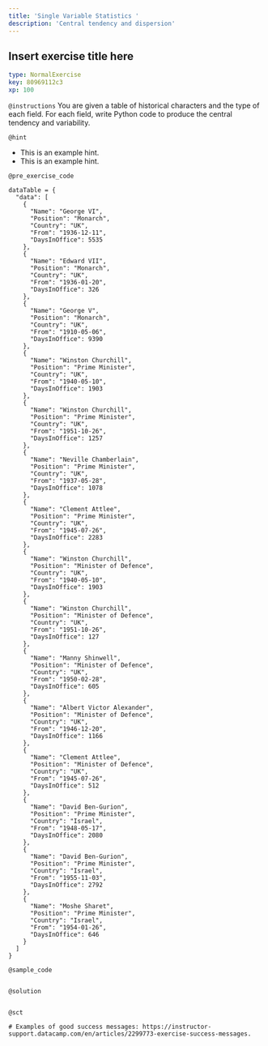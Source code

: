 ```yaml
---
title: 'Single Variable Statistics '
description: 'Central tendency and dispersion'
---
```


## Insert exercise title here

```yaml
type: NormalExercise
key: 80969112c3
xp: 100
```

<!-- Guidelines for contexts: https://instructor-support.datacamp.com/en/articles/2375526-course-coding-exercises. -->

`@instructions`
You are given a table of historical characters and the type of each field. For each field, write Python code to produce the central tendency and variability.

`@hint`
<!-- Examples of good hints: https://instructor-support.datacamp.com/en/articles/2379164-hints-best-practices. -->
- This is an example hint.
- This is an example hint.

`@pre_exercise_code`
```{python}
dataTable = {
  "data": [
    {
      "Name": "George VI",
      "Position": "Monarch",
      "Country": "UK",
      "From": "1936-12-11",
      "DaysInOffice": 5535
    },
    {
      "Name": "Edward VII",
      "Position": "Monarch",
      "Country": "UK",
      "From": "1936-01-20",
      "DaysInOffice": 326
    },
    {
      "Name": "George V",
      "Position": "Monarch",
      "Country": "UK",
      "From": "1910-05-06",
      "DaysInOffice": 9390
    },
    {
      "Name": "Winston Churchill",
      "Position": "Prime Minister",
      "Country": "UK",
      "From": "1940-05-10",
      "DaysInOffice": 1903
    },
    {
      "Name": "Winston Churchill",
      "Position": "Prime Minister",
      "Country": "UK",
      "From": "1951-10-26",
      "DaysInOffice": 1257
    },
    {
      "Name": "Neville Chamberlain",
      "Position": "Prime Minister",
      "Country": "UK",
      "From": "1937-05-28",
      "DaysInOffice": 1078
    },
    {
      "Name": "Clement Attlee",
      "Position": "Prime Minister",
      "Country": "UK",
      "From": "1945-07-26",
      "DaysInOffice": 2283
    },
    {
      "Name": "Winston Churchill",
      "Position": "Minister of Defence",
      "Country": "UK",
      "From": "1940-05-10",
      "DaysInOffice": 1903
    },
    {
      "Name": "Winston Churchill",
      "Position": "Minister of Defence",
      "Country": "UK",
      "From": "1951-10-26",
      "DaysInOffice": 127
    },
    {
      "Name": "Manny Shinwell",
      "Position": "Minister of Defence",
      "Country": "UK",
      "From": "1950-02-28",
      "DaysInOffice": 605
    },
    {
      "Name": "Albert Victor Alexander",
      "Position": "Minister of Defence",
      "Country": "UK",
      "From": "1946-12-20",
      "DaysInOffice": 1166
    },
    {
      "Name": "Clement Attlee",
      "Position": "Minister of Defence",
      "Country": "UK",
      "From": "1945-07-26",
      "DaysInOffice": 512
    },
    {
      "Name": "David Ben-Gurion",
      "Position": "Prime Minister",
      "Country": "Israel",
      "From": "1948-05-17",
      "DaysInOffice": 2080 
    },
    {
      "Name": "David Ben-Gurion",
      "Position": "Prime Minister",
      "Country": "Israel",
      "From": "1955-11-03",
      "DaysInOffice": 2792
    },
    {
      "Name": "Moshe Sharet",
      "Position": "Prime Minister",
      "Country": "Israel",
      "From": "1954-01-26",
      "DaysInOffice": 646
    }    
  ]
}
```

`@sample_code`
```{python}

```

`@solution`
```{python}

```

`@sct`
```{python}
# Examples of good success messages: https://instructor-support.datacamp.com/en/articles/2299773-exercise-success-messages.
```
